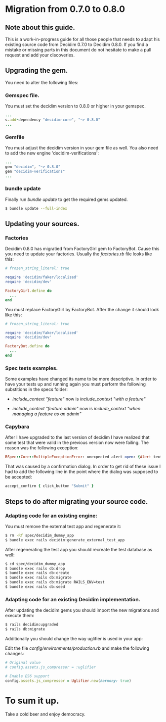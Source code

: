 # Migration from 0.7.0 to 0.8.0

## Note about this guide.

This is a work-in-progress guide for all those people that needs to adapt his existing source code from Decidim
0.7.0 to Decidim 0.8.0. If you find a mistake or missing parts in this  document do not hesitate to make a pull request
and add your discoveries.


## Upgrading the gem.

You need to alter the following files:

### Gemspec file.

You must set the decidim version to 0.8.0 or higher in your gemspec.

```ruby
...
s.add-dependency "decidim-core", "~> 0.8.0"
...
```

### Gemfile
You must adjust the decidim version in your gem file as well. You also need to add the new engine 'decidim-verifications':

```ruby
...
gem "decidim", "~> 0.8.0"
gem "decidim-verifications"
...
```
### bundle update
Finally run *bundle update* to get the required gems updated.

```bash
$ bundle update --full-index
```

## Updating your sources.

### Factories
Decidim 0.8.0 has migratied from FactoryGirl gem to FactoryBot. Cause this you need to update your factories. Usually the *factories.rb* file looks like this:

```ruby
# frozen_string_literal: true

require 'decidim/faker/localized'
require 'decidim/dev'

FactoryGirl.define do
  ...
end

```

You must replace FactoryGirl by FactoryBot. After the change it should look like this:

```ruby
# frozen_string_literal: true

require 'decidim/faker/localized'
require 'decidim/dev'

FactoryBot.define do
  ...
end

```

### Spec tests examples.

Some examples have changed its name to be more descriptive. In order to have your tests up and running again you must perform the following substitions in the specs folder:

* *include_context "feature"* now is *include_context "with a feature"*

* *include_context "feature admin"* now is *include_context "when managing a feature as an admin"*

### Capybara

After I have upgraded to the last version of decidim I have realized that some test that were valid in the previous version now were failing. The reason was the following exception:

```ruby
RSpec::Core::MultipleExceptionError: unexpected alert open: {Alert text : Are you sure?}
```

That was caused by a confirmation dialog. In order to get rid of these issue I had to add the following line in the point
where the dialog was supposed to be accepted:

```ruby
accept_confirm { click_button "Submit" }
```

## Steps to do after migrating your source code.

### Adapting code for an existing engine:

You must remove the external test app and regenerate it:

```bash
$ rm -Rf spec/decidim_dummy_app
$ bundle exec rails decidim:generate_external_test_app
```

After regenerating the test app you should recreate the test database as well:

```bash
$ cd spec/decidim_dummy_app
$ bundle exec rails db:drop
$ bundle exec rails db:create
$ bundle exec rails db:migrate
$ bundle exec rails db:migrate RAILS_ENV=test
$ bundle exec rails db:seed
```
### Adapting code for an existing Decidim implementation.

After updating the decidim gems you should import the new migrations and execute them:

```bash
$ rails decidim:upgraded
$ rails db:migrate
```

Additionally you should change the way uglifier is used in your app:

Edit the file *config/environments/production.rb* and make the following changes:

```ruby
# Original value
# config.assets.js_compressor = :uglifier

# Enable ES6 support
config.assets.js_compressor = Uglifier.new(harmony: true)
```
# To sum it up.

Take a cold beer and enjoy democracy.

